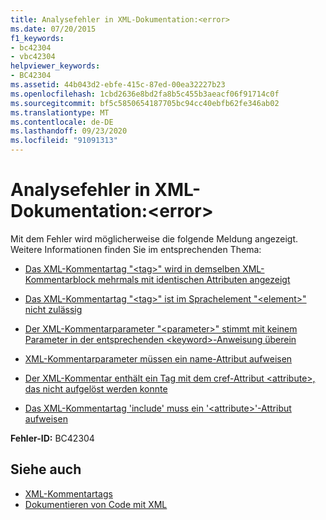 ```yaml
---
title: Analysefehler in XML-Dokumentation:<error>
ms.date: 07/20/2015
f1_keywords:
- bc42304
- vbc42304
helpviewer_keywords:
- BC42304
ms.assetid: 44b043d2-ebfe-415c-87ed-00ea32227b23
ms.openlocfilehash: 1cbd2636e8bd2fa8b5c455b3aeacf06f91714c0f
ms.sourcegitcommit: bf5c5850654187705bc94cc40ebfb62fe346ab02
ms.translationtype: MT
ms.contentlocale: de-DE
ms.lasthandoff: 09/23/2020
ms.locfileid: "91091313"
---
```

# <a name="xml-documentation-parse-error-error"></a>Analysefehler in XML-Dokumentation:\<error>

Mit dem Fehler wird möglicherweise die folgende Meldung angezeigt. Weitere Informationen finden Sie im entsprechenden Thema:  
  
- [Das XML-Kommentartag "\<tag>" wird in demselben XML-Kommentarblock mehrmals mit identischen Attributen angezeigt](bc42305.md)  
  
- [Das XML-Kommentartag "\<tag>" ist im Sprachelement "\<element>" nicht zulässig](bc42306.md)  
  
- [Der XML-Kommentarparameter "\<parameter>" stimmt mit keinem Parameter in der entsprechenden \<keyword>-Anweisung überein](bc42307.md)  
  
- [XML-Kommentarparameter müssen ein name-Attribut aufweisen](bc42308.md)  
  
- [Der XML-Kommentar enthält ein Tag mit dem cref-Attribut \<attribute>, das nicht aufgelöst werden konnte](bc42309.md)  
  
- [Das XML-Kommentartag 'include' muss ein '\<attribute>'-Attribut aufweisen](bc42310.md)  
  
 **Fehler-ID:** BC42304  
  
## <a name="see-also"></a>Siehe auch

- [XML-Kommentartags](../language-reference/xmldoc/index.md)
- [Dokumentieren von Code mit XML](../programming-guide/program-structure/documenting-your-code-with-xml.md)
